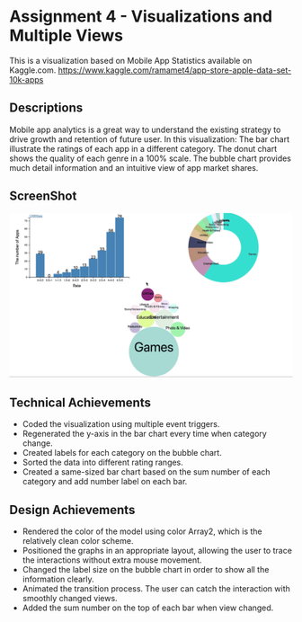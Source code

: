 Assignment 4 - Visualizations and Multiple Views  
===

This is a visualization based on Mobile App Statistics available on Kaggle.com.
https://www.kaggle.com/ramamet4/app-store-apple-data-set-10k-apps



Descriptions
---
Mobile app analytics is a great way to understand the existing strategy to drive growth and retention of future user. In this visualization: 
The bar chart illustrate the ratings of each app in a different category. 
The donut chart shows the quality of each genre in a 100% scale. 
The bubble chart provides much detail information and an intuitive view of app market shares. 


ScreenShot
---
![process](img/A4.gif)


Technical Achievements
---
 - Coded the visualization using multiple event triggers. 
 - Regenerated the y-axis in the bar chart every time when category change. 
 - Created labels for each category on the bubble chart. 
 - Sorted the data into different rating ranges.
 - Created a same-sized bar chart based on the sum number of each category and add number label on each bar. 


Design Achievements
---
- Rendered the color of the model using color Array2, which is the relatively clean color scheme. 
- Positioned the graphs in an appropriate layout, allowing the user to trace the interactions without extra mouse movement.
- Changed the label size on the bubble chart in order to show all the information clearly. 
- Animated the transition process. The user can catch the interaction with smoothly changed views. 
- Added the sum number on the top of each bar when view changed. 

